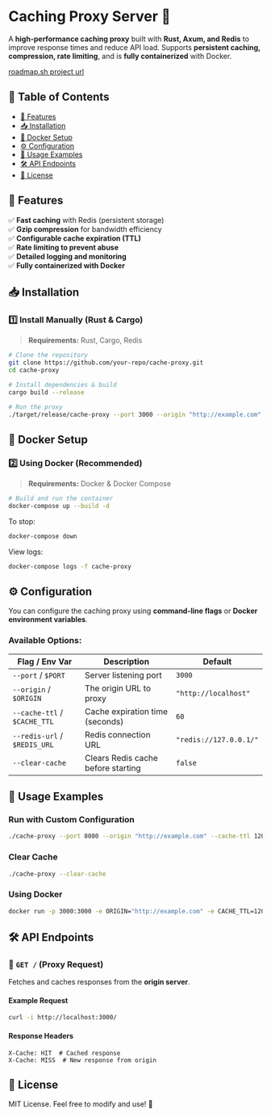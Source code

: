 # **Caching Proxy Server** 🚀  

A **high-performance caching proxy** built with **Rust, Axum, and Redis** to improve response times and reduce API load. Supports **persistent caching, compression, rate limiting**, and is **fully containerized** with Docker.


[roadmap.sh project url](https://roadmap.sh/projects/caching-server)

## 📌 **Table of Contents**  

- [🔧 Features](#-features)  
- [📥 Installation](#-installation)  
- [🐳 Docker Setup](#-docker-setup)  
- [⚙️ Configuration](#-configuration)  
- [📝 Usage Examples](#-usage-examples)  
- [🛠 API Endpoints](#-api-endpoints)  
- [📜 License](#-license)  


## 🔧 **Features**  
✅ **Fast caching** with Redis (persistent storage)  
✅ **Gzip compression** for bandwidth efficiency  
✅ **Configurable cache expiration (TTL)**  
✅ **Rate limiting to prevent abuse**  
✅ **Detailed logging and monitoring**  
✅ **Fully containerized with Docker**  



## 📥 **Installation**  

### **1️⃣ Install Manually (Rust & Cargo)**
> **Requirements:** Rust, Cargo, Redis

```sh
# Clone the repository
git clone https://github.com/your-repo/cache-proxy.git
cd cache-proxy

# Install dependencies & build
cargo build --release

# Run the proxy
./target/release/cache-proxy --port 3000 --origin "http://example.com" --cache-ttl 120
```



## 🐳 **Docker Setup**  

### **2️⃣ Using Docker (Recommended)**
> **Requirements:** Docker & Docker Compose

```sh
# Build and run the container
docker-compose up --build -d
```

To stop:
```sh
docker-compose down
```

View logs:
```sh
docker-compose logs -f cache-proxy
```



## ⚙️ **Configuration**  

You can configure the caching proxy using **command-line flags** or **Docker environment variables**.

### **Available Options:**
| Flag / Env Var   | Description | Default |
|------------------|-------------|---------|
| `--port` / `$PORT` | Server listening port | `3000` |
| `--origin` / `$ORIGIN` | The origin URL to proxy | `"http://localhost"` |
| `--cache-ttl` / `$CACHE_TTL` | Cache expiration time (seconds) | `60` |
| `--redis-url` / `$REDIS_URL` | Redis connection URL | `"redis://127.0.0.1/"` |
| `--clear-cache` | Clears Redis cache before starting | `false` |


## 📝 **Usage Examples**  

### **Run with Custom Configuration**
```sh
./cache-proxy --port 8080 --origin "http://example.com" --cache-ttl 120
```

### **Clear Cache**
```sh
./cache-proxy --clear-cache
```

### **Using Docker**
```sh
docker run -p 3000:3000 -e ORIGIN="http://example.com" -e CACHE_TTL=120 your-image-name
```



## 🛠 **API Endpoints**  

### **📌 `GET /` (Proxy Request)**
Fetches and caches responses from the **origin server**.

#### **Example Request**
```sh
curl -i http://localhost:3000/
```

#### **Response Headers**
```http
X-Cache: HIT  # Cached response
X-Cache: MISS  # New response from origin
```


## 📜 **License**
MIT License. Feel free to modify and use! 🚀  


